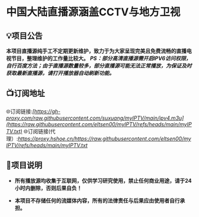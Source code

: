 # 中国大陆直播源涵盖CCTV与地方卫视

## 💡项目公告

**本项目直播源纯手工不定期更新维护，致力于为大家呈现完美且免费流畅的直播电视节目，整理维护的工作量比较大。**
**_PS：部分高清直播源需开启IPV6访问权限，自行百度方法；由于直播源数量较多，部分直播源可能无法正常播放，为保证及时获取最新直播源，请打开播放器自动刷新功能。_**

## 📺订阅地址

🌐订阅链接:_[https://gh-proxy.com/raw.githubusercontent.com/suxuang/myIPTV/main/ipv4.m3u](https://raw.githubusercontent.com/eltsen00/myIPTV/refs/heads/main/myIPTV.txt)_
🌐订阅链接(代理）:_https://proxy.hshoe.cn/https://raw.githubusercontent.com/eltsen00/myIPTV/refs/heads/main/myIPTV.txt_

## 📖项目说明

- **所有播放源均收集于互联网，仅供学习研究使用，禁止任何商业用途，请于24小时内删除，否则后果自负！**

- **本项目不存储任何的流媒体内容，所有的法律责任与后果应由使用者自行承担。**

